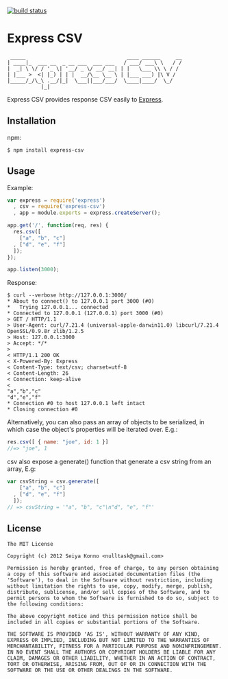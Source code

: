 [![build status](https://secure.travis-ci.org/nulltask/express-csv.png)](http://travis-ci.org/nulltask/express-csv)
# Express CSV

```
 _____                                 ____ ______     __
| ____|_  ___ __  _ __ ___  ___ ___   / ___/ ___\ \   / /
|  _| \ \/ / '_ \| '__/ _ \/ __/ __| | |   \___ \\ \ / / 
| |___ >  <| |_) | | |  __/\__ \__ \ | |___ ___) |\ V /  
|_____/_/\_\ .__/|_|  \___||___/___/  \____|____/  \_/   
           |_|                                           
```

  Express CSV provides response CSV easily to [Express](http://expressjs.com/).

## Installation

npm:

    $ npm install express-csv

## Usage

Example:

```js
var express = require('express')
  , csv = require('express-csv')
  , app = module.exports = express.createServer();

app.get('/', function(req, res) {
  res.csv([
    ["a", "b", "c"]
  , ["d", "e", "f"]
  ]);
});

app.listen(3000);
```

Response:

```
$ curl --verbose http://127.0.0.1:3000/
* About to connect() to 127.0.0.1 port 3000 (#0)
*   Trying 127.0.0.1... connected
* Connected to 127.0.0.1 (127.0.0.1) port 3000 (#0)
> GET / HTTP/1.1
> User-Agent: curl/7.21.4 (universal-apple-darwin11.0) libcurl/7.21.4 OpenSSL/0.9.8r zlib/1.2.5
> Host: 127.0.0.1:3000
> Accept: */*
> 
< HTTP/1.1 200 OK
< X-Powered-By: Express
< Content-Type: text/csv; charset=utf-8
< Content-Length: 26
< Connection: keep-alive
< 
"a","b","c"
"d","e","f"
* Connection #0 to host 127.0.0.1 left intact
* Closing connection #0
```

Alternatively, you can also pass an array of objects to be serialized, in which case the object's
properties will be iterated over.  E.g.:

```js
res.csv([ { name: "joe", id: 1 }]
//=> "joe", 1
```

csv also expose a generate() function that generate a csv string from an array, E.g:

```js
var csvString = csv.generate([
    ["a", "b", "c"]
  , ["d", "e", "f"]
  ]);
// => csvString = '"a", "b", "c"\n"d", "e", "f"'
```

## License

    The MIT License

    Copyright (c) 2012 Seiya Konno <nulltask@gmail.com>

    Permission is hereby granted, free of charge, to any person obtaining
    a copy of this software and associated documentation files (the
    'Software'), to deal in the Software without restriction, including
    without limitation the rights to use, copy, modify, merge, publish,
    distribute, sublicense, and/or sell copies of the Software, and to
    permit persons to whom the Software is furnished to do so, subject to
    the following conditions:

    The above copyright notice and this permission notice shall be
    included in all copies or substantial portions of the Software.

    THE SOFTWARE IS PROVIDED 'AS IS', WITHOUT WARRANTY OF ANY KIND,
    EXPRESS OR IMPLIED, INCLUDING BUT NOT LIMITED TO THE WARRANTIES OF
    MERCHANTABILITY, FITNESS FOR A PARTICULAR PURPOSE AND NONINFRINGEMENT.
    IN NO EVENT SHALL THE AUTHORS OR COPYRIGHT HOLDERS BE LIABLE FOR ANY
    CLAIM, DAMAGES OR OTHER LIABILITY, WHETHER IN AN ACTION OF CONTRACT,
    TORT OR OTHERWISE, ARISING FROM, OUT OF OR IN CONNECTION WITH THE
    SOFTWARE OR THE USE OR OTHER DEALINGS IN THE SOFTWARE.
